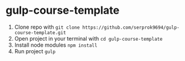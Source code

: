 # gulp-course-template

1. Clone repo with `git clone https://github.com/serprok9694/gulp-course-template.git`
2. Open project in your terminal with `cd gulp-course-template`
3. Install node modules `npm install`
4. Run project `gulp`
